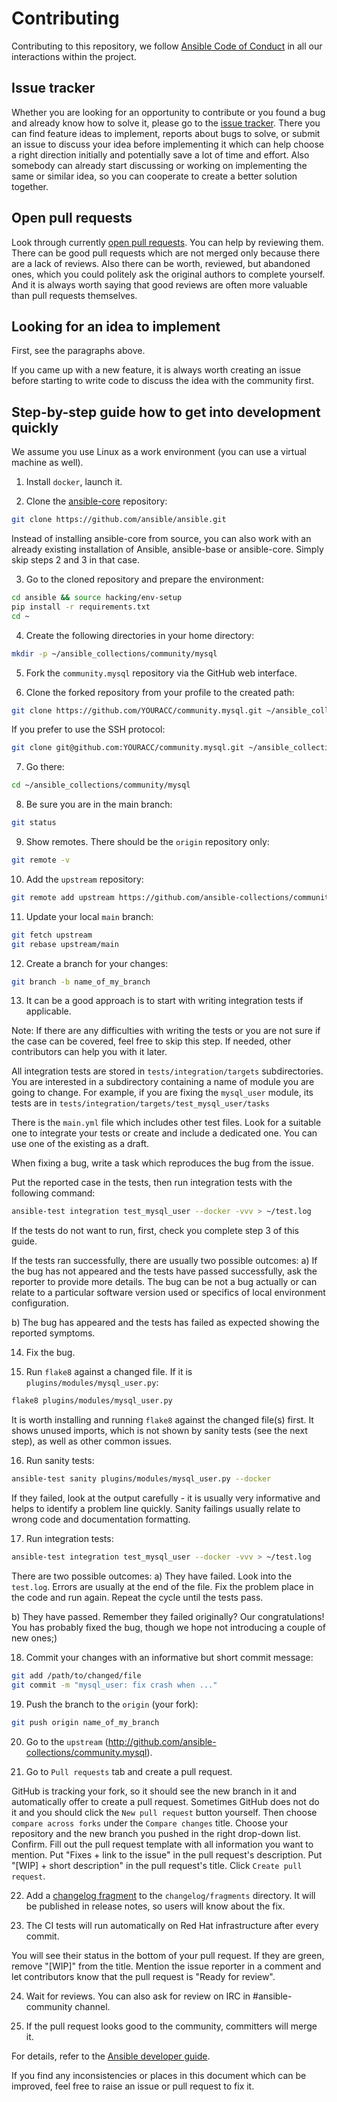 # Contributing

Contributing to this repository, we follow [Ansible Code of Conduct](https://docs.ansible.com/ansible/latest/community/code_of_conduct.html) in all our interactions within the project.

## Issue tracker

Whether you are looking for an opportunity to contribute or you found a bug and already know how to solve it, please go to the [issue tracker](https://github.com/ansible-collections/community.mysql/issues).
There you can find feature ideas to implement, reports about bugs to solve, or submit an issue to discuss your idea before implementing it which can help choose a right direction initially and potentially save a lot of time and effort.
Also somebody can already start discussing or working on implementing the same or similar idea,
so you can cooperate to create a better solution together.

## Open pull requests

Look through currently [open pull requests](https://github.com/ansible-collections/community.mysql/pulls).
You can help by reviewing them. There can be good pull requests which are not merged only because there are a lack of reviews. Also there can be worth, reviewed, but abandoned ones, which you could politely ask the original authors to complete yourself.
And it is always worth saying that good reviews are often more valuable than pull requests themselves.

## Looking for an idea to implement

First, see the paragraphs above.

If you came up with a new feature, it is always worth creating an issue
before starting to write code to discuss the idea with the community first.

## Step-by-step guide how to get into development quickly

We assume you use Linux as a work environment (you can use a virtual machine as well).

1. Install ``docker``, launch it.

2. Clone the [ansible-core](https://github.com/ansible/ansible) repository:
```bash
git clone https://github.com/ansible/ansible.git
```

Instead of installing ansible-core from source, you can also work with an already existing installation of Ansible, ansible-base or ansible-core. Simply skip steps 2 and 3 in that case.

3. Go to the cloned repository and prepare the environment:
```bash
cd ansible && source hacking/env-setup
pip install -r requirements.txt
cd ~
```
4. Create the following directories in your home directory:
```bash
mkdir -p ~/ansible_collections/community/mysql
```

5. Fork the ``community.mysql`` repository via the GitHub web interface.

6. Clone the forked repository from your profile to the created path:
```bash
git clone https://github.com/YOURACC/community.mysql.git ~/ansible_collections/community/mysql
```

If you prefer to use the SSH protocol:
```bash
git clone git@github.com:YOURACC/community.mysql.git ~/ansible_collections/community/mysql
```


7. Go there:
```bash
cd ~/ansible_collections/community/mysql
```

8. Be sure you are in the main branch:
```bash
git status
```

9. Show remotes. There should be the ``origin`` repository only:
```bash
git remote -v
```

10. Add the ``upstream`` repository:
```bash
git remote add upstream https://github.com/ansible-collections/community.mysql.git
```

11. Update your local ``main`` branch:
```bash
git fetch upstream
git rebase upstream/main
```

12. Create a branch for your changes:
```bash
git branch -b name_of_my_branch
```

13. It can be a good approach is to start with writing integration tests if applicable.

Note: If there are any difficulties with writing the tests or you are not sure if the case can be covered, feel free to skip this step.
If needed, other contributors can help you with it later.

All integration tests are stored in ``tests/integration/targets`` subdirectories.
You are interested in a subdirectory containing a name of module you are going to change.
For example, if you are fixing the ``mysql_user`` module, its tests are in ``tests/integration/targets/test_mysql_user/tasks``

There is the ``main.yml`` file which includes other test files.
Look for a suitable one to integrate your tests or create and include a dedicated one.
You can use one of the existing as a draft.

When fixing a bug, write a task which reproduces the bug from the issue.

Put the reported case in the tests, then run integration tests with the following command:
```bash
ansible-test integration test_mysql_user --docker -vvv > ~/test.log
```
If the tests do not want to run, first, check you complete step 3 of this guide.

If the tests ran successfully, there are usually two possible outcomes:
a) If the bug has not appeared and the tests have passed successfully, ask the reporter to provide more details. The bug can be not a bug actually or can relate to a particular software version used or specifics of local environment configuration.

b) The bug has appeared and the tests has failed as expected showing the reported symptoms.

14. Fix the bug.

15. Run ``flake8`` against a changed file. If it is ``plugins/modules/mysql_user.py``:
```bash
flake8 plugins/modules/mysql_user.py
```
It is worth installing and running ``flake8`` against the changed file(s) first.
It shows unused imports, which is not shown by sanity tests (see the next step), as well as other common issues.

16. Run sanity tests:
```bash
ansible-test sanity plugins/modules/mysql_user.py --docker
```
If they failed, look at the output carefully - it is usually very informative and helps to identify a problem line quickly.
Sanity failings usually relate to wrong code and documentation formatting.

17. Run integration tests:
```bash
ansible-test integration test_mysql_user --docker -vvv > ~/test.log
```

There are two possible outcomes:
a) They have failed. Look into the ``test.log``.
Errors are usually at the end of the file.
Fix the problem place in the code and run again.
Repeat the cycle until the tests pass.

b) They have passed. Remember they failed originally? Our congratulations! You has probably fixed the bug, though we hope not introducing a couple of new ones;)

18. Commit your changes with an informative but short commit message:
```bash
git add /path/to/changed/file
git commit -m "mysql_user: fix crash when ..."
```

19. Push the branch to the ``origin`` (your fork):
```bash
git push origin name_of_my_branch
```

20. Go to the ``upstream`` (http://github.com/ansible-collections/community.mysql).

21. Go to ``Pull requests`` tab and create a pull request.

GitHub is tracking your fork, so it should see the new branch in it and automatically offer
to create a pull request. Sometimes GitHub does not do it and you should click the ``New pull request`` button yourself.
Then choose ``compare across forks`` under the ``Compare changes`` title.
Choose your repository and the new branch you pushed in the right drop-down list.
Confirm. Fill out the pull request template with all information you want to mention.
Put "Fixes + link to the issue" in the pull request's description.
Put "[WIP] + short description" in the pull request's title.
Click ``Create pull request``.

22. Add a [changelog fragment](https://docs.ansible.com/ansible/devel/community/development_process.html#changelogs) to the ``changelog/fragments`` directory. It will be published in release notes, so users will know about the fix.

23. The CI tests will run automatically on Red Hat infrastructure after every commit.

You will see their status in the bottom of your pull request.
If they are green, remove "[WIP]" from the title. Mention the issue reporter in a comment and let contributors know that the pull request is "Ready for review".

24. Wait for reviews. You can also ask for review on IRC in #ansible-community channel.

25. If the pull request looks good to the community, committers will merge it.

For details, refer to the [Ansible developer guide](https://docs.ansible.com/ansible/latest/dev_guide/index.html).

If you find any inconsistencies or places in this document which can be improved, feel free to raise an issue or pull request to fix it.
